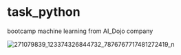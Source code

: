 # task_python
bootcamp machine learning from AI_Dojo company


![271079839_123374326844732_7876767717481272419_n](https://user-images.githubusercontent.com/38152937/149871697-438c7b08-866c-4d69-a298-bb6e864e5bd3.jpeg)
